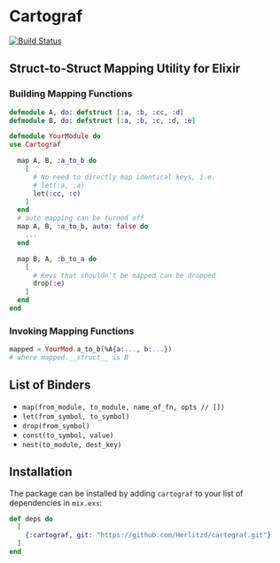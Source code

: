 # Cartograf
[![Build Status](https://travis-ci.org/Herlitzd/cartograf.svg?branch=master)](https://travis-ci.org/Herlitzd/cartograf)
## Struct-to-Struct Mapping Utility for Elixir

### Building Mapping Functions
```elixir
defmodule A, do: defstruct [:a, :b, :cc, :d]
defmodule B, do: defstruct [:a, :b, :c, :d, :e]

defmodule YourModule do
use Cartograf

  map A, B, :a_to_b do
    [
      # No need to directly map identical keys, i.e. 
      # let(:a, :a)
      let(:cc, :c)
    ]
  end
  # auto mapping can be turned off
  map A, B, :a_to_b, auto: false do
    ...
  end

  map B, A, :b_to_a do
    [
      # Keys that shouldn't be mapped can be dropped
      drop(:e)
    ]
  end
end
```
### Invoking Mapping Functions
```elixir
mapped = YourMod.a_to_b(%A{a:..., b:...})
# where mapped.__struct__ is B

```
## List of Binders
* `map(from_module, to_module, name_of_fn, opts // [])`
* `let(from_symbol, to_symbol)`
* `drop(from_symbol)`
* `const(to_symbol, value)`
* `nest(to_module, dest_key)`


## Installation

The package can be installed
by adding `cartograf` to your list of dependencies in `mix.exs`:

```elixir
def deps do
  [
    {:cartograf, git: "https://github.com/Herlitzd/cartograf.git"}
  ]
end
```

